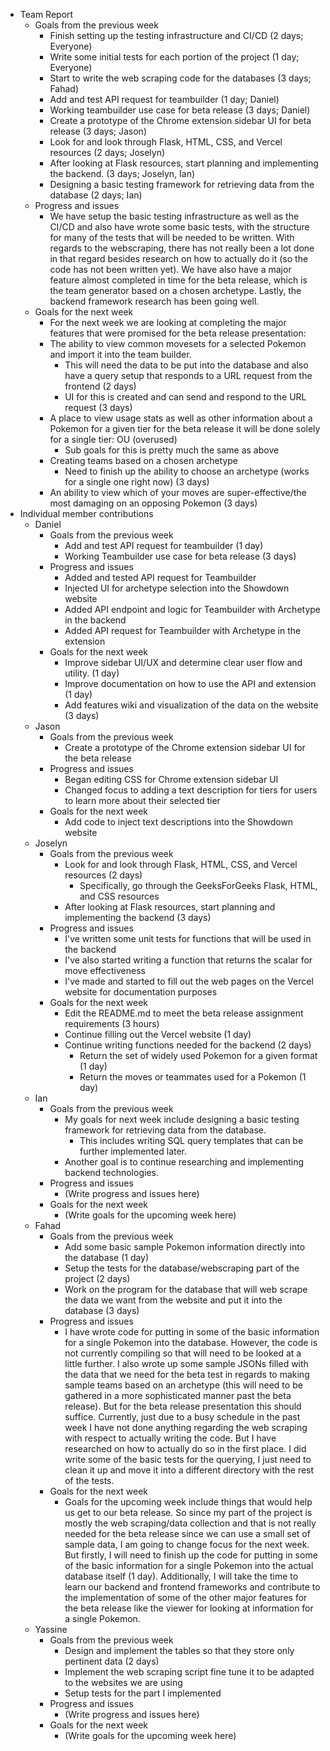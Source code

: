 * Team Report
    * Goals from the previous week
        * Finish setting up the testing infrastructure and CI/CD (2 days; Everyone)
        * Write some initial tests for each portion of the project (1 day; Everyone)
        * Start to write the web scraping code for the databases (3 days; Fahad)
        * Add and test API request for teambuilder (1 day; Daniel)
        * Working teambuilder use case for beta release (3 days; Daniel)
        * Create a prototype of the Chrome extension sidebar UI for beta release (3 days; Jason)
        * Look for and look through Flask, HTML, CSS, and Vercel resources (2 days; Joselyn)
        * After looking at Flask resources, start planning and implementing the backend. (3 days; Joselyn, Ian)
        * Designing a basic testing framework for retrieving data from the database (2 days; Ian)
    * Progress and issues
        * We have setup the basic testing infrastructure as well as the CI/CD and also have wrote some basic tests, with the structure for many of the tests that will be needed to be written. With regards to the webscraping, there has not really been a lot done in that regard besides research on how to actually do it (so the code has not been written yet). We have also have a major feature almost completed in time for the beta release, which is the team generator based on a chosen archetype. Lastly, the backend framework research has been going well.
    * Goals for the next week
        * For the next week we are looking at completing the major features that were promised for the beta release presentation:
        * The ability to view common movesets for a selected Pokemon and import it into the team builder.
           * This will need the data to be put into the database and also have a query setup that responds to a URL request from the frontend (2 days)
           * UI for this is created and can send and respond to the URL request (3 days)
        * A place to view usage stats as well as other information about a Pokemon for a given tier for the beta release it will be done solely for a single tier: OU (overused)
           * Sub goals for this is pretty much the same as above
        * Creating teams based on a chosen archetype
           * Need to finish up the ability to choose an archetype (works for a single one right now) (3 days)
        * An ability to view which of your moves are super-effective/the most damaging on an opposing Pokemon (3 days)
* Individual member contributions
    * Daniel
        * Goals from the previous week
            * Add and test API request for teambuilder (1 day)
            * Working Teambuilder use case for beta release (3 days)
        * Progress and issues
            * Added and tested API request for Teambuilder
            * Injected UI for archetype selection into the Showdown website
            * Added API endpoint and logic for Teambuilder with Archetype in the backend
            * Added API request for Teambuilder with Archetype in the extension
        * Goals for the next week
            * Improve sidebar UI/UX and determine clear user flow and utility. (1 day)
            * Improve documentation on how to use the API and extension (1 day)
            * Add features wiki and visualization of the data on the website (3 days)
    * Jason
        * Goals from the previous week
            * Create a prototype of the Chrome extension sidebar UI for the beta release
        * Progress and issues
            * Began editing CSS for Chrome extension sidebar UI
            * Changed focus to adding a text description for tiers for users to learn more about their selected tier
        * Goals for the next week
            * Add code to inject text descriptions into the Showdown website
    * Joselyn
        * Goals from the previous week
            * Look for and look through Flask, HTML, CSS, and Vercel resources (2 days)
                * Specifically, go through the GeeksForGeeks Flask, HTML, and CSS resources
            * After looking at Flask resources, start planning and implementing the backend (3 days)
        * Progress and issues
            * I've written some unit tests for functions that will be used in the backend
            * I've also started writing a function that returns the scalar for move effectiveness
            * I've made and started to fill out the web pages on the Vercel website for documentation purposes
        * Goals for the next week
            * Edit the README.md to meet the beta release assignment requirements (3 hours)
            * Continue filling out the Vercel website (1 day)
            * Continue writing functions needed for the backend (2 days)
              * Return the set of widely used Pokemon for a given format (1 day)
              * Return the moves or teammates used for a Pokemon (1 day)
    * Ian
        * Goals from the previous week
            * My goals for next week include designing a basic testing framework for retrieving data from the database.
                * This includes writing SQL query templates that can be further implemented later.
            * Another goal is to continue researching and implementing backend technologies.
        * Progress and issues
            * (Write progress and issues here)
        * Goals for the next week
            * (Write goals for the upcoming week here)
    * Fahad
        * Goals from the previous week
            * Add some basic sample Pokemon information directly into the database (1 day)
            * Setup the tests for the database/webscraping part of the project (2 days)
            * Work on the program for the database that will web scrape the data we want from the website and put it into the database (3 days)
        * Progress and issues
            * I have wrote code for putting in some of the basic information for a single Pokemon into the database. However, the code is not currently compiling so that will need to be looked at a little further. I also wrote up some sample JSONs filled with the data that we need for the beta test in regards to making sample teams based on an archetype (this will need to be gathered in a more sophisticated manner past the beta release). But for the beta release presentation this should suffice. Currently, just due to a busy schedule in the past week I have not done anything regarding the web scraping with respect to actually writing the code. But I have researched on how to actually do so in the first place. I did write some of the basic tests for the querying, I just need to clean it up and move it into a different directory with the rest of the tests.
        * Goals for the next week
            * Goals for the upcoming week include things that would help us get to our beta release. So since my part of the project is mostly the web scraping/data collection and that is not really needed for the beta release since we can use a small set of sample data, I am going to change focus for the next week. But firstly, I will need to finish up the code for putting in some of the basic information for a single Pokemon into the actual database itself (1 day). Additionally, I will take the time to learn our backend and frontend frameworks and contribute to the implementation of some of the other major features for the beta release like the viewer for looking at information for a single Pokemon.
    * Yassine
        * Goals from the previous week
            * Design and implement the tables so that they store only pertinent data (2 days)
            * Implement the web scraping script fine tune it to be adapted to the websites we are using
            * Setup tests for the part I implemented
        * Progress and issues
            * (Write progress and issues here)
        * Goals for the next week
            * (Write goals for the upcoming week here)
